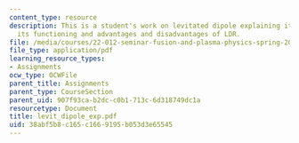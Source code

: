 ```yaml
---
content_type: resource
description: This is a student's work on levitated dipole explaining its concept,
  its functioning and advantages and disadvantages of LDR.
file: /media/courses/22-012-seminar-fusion-and-plasma-physics-spring-2006/38abf5b8c165c1669195b053d3e65545_levit_dipole_exp.pdf
file_type: application/pdf
learning_resource_types:
- Assignments
ocw_type: OCWFile
parent_title: Assignments
parent_type: CourseSection
parent_uid: 907f93ca-b2dc-c0b1-713c-6d318749dc1a
resourcetype: Document
title: levit_dipole_exp.pdf
uid: 38abf5b8-c165-c166-9195-b053d3e65545
---
```

